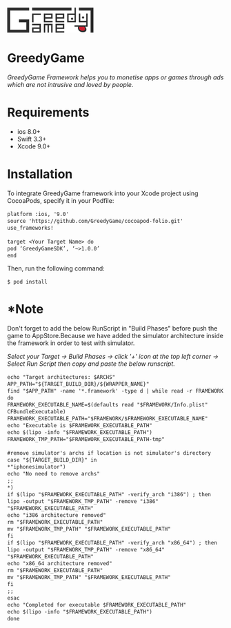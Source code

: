 

![GreedyGame](https://github.com/GreedyGame/ios-native-plugin/blob/master/gg_logo2x.png)

# GreedyGame

*GreedyGame Framework helps you to monetise apps or games through ads which are not intrusive and loved by people.*


# Requirements

  - ios 8.0+
  - Swift 3.3+
  - Xcode 9.0+

# Installation
   To integrate GreedyGame framework into your Xcode project using CocoaPods, specify it in your Podfile:


    platform :ios, '9.0'
  	source 'https://github.com/GreedyGame/cocoapod-folio.git'   
    use_frameworks!

	target <Your Target Name> do
	pod ‘GreedyGameSDK’, ‘~>1.0.0’
	end
    
  Then, run the following command:

	$ pod install
    
 # *Note
Don't forget to add the below RunScript in "Build Phases" before push the game to AppStore.Because we have added the simulator architecture inside the framework in order to test with simulator.
 
 
   *Select your Target -> Build Phases -> click '+' icon at the top left corner ->  Select Run Script then copy and paste the below runscript.*
 	
 
    echo "Target architectures: $ARCHS"
    APP_PATH="${TARGET_BUILD_DIR}/${WRAPPER_NAME}"
    find "$APP_PATH" -name '*.framework' -type d | while read -r FRAMEWORK
    do
    FRAMEWORK_EXECUTABLE_NAME=$(defaults read "$FRAMEWORK/Info.plist" CFBundleExecutable)
    FRAMEWORK_EXECUTABLE_PATH="$FRAMEWORK/$FRAMEWORK_EXECUTABLE_NAME"
    echo "Executable is $FRAMEWORK_EXECUTABLE_PATH"
    echo $(lipo -info "$FRAMEWORK_EXECUTABLE_PATH")
    FRAMEWORK_TMP_PATH="$FRAMEWORK_EXECUTABLE_PATH-tmp"
    
    #remove simulator's archs if location is not simulator's directory
    case "${TARGET_BUILD_DIR}" in
    *"iphonesimulator")
    echo "No need to remove archs"
    ;;
    *)
    if $(lipo "$FRAMEWORK_EXECUTABLE_PATH" -verify_arch "i386") ; then
    lipo -output "$FRAMEWORK_TMP_PATH" -remove "i386" "$FRAMEWORK_EXECUTABLE_PATH"
    echo "i386 architecture removed"
    rm "$FRAMEWORK_EXECUTABLE_PATH"
    mv "$FRAMEWORK_TMP_PATH" "$FRAMEWORK_EXECUTABLE_PATH"
    fi
    if $(lipo "$FRAMEWORK_EXECUTABLE_PATH" -verify_arch "x86_64") ; then
    lipo -output "$FRAMEWORK_TMP_PATH" -remove "x86_64" "$FRAMEWORK_EXECUTABLE_PATH"
    echo "x86_64 architecture removed"
    rm "$FRAMEWORK_EXECUTABLE_PATH"
    mv "$FRAMEWORK_TMP_PATH" "$FRAMEWORK_EXECUTABLE_PATH"
    fi
    ;;
    esac
    echo "Completed for executable $FRAMEWORK_EXECUTABLE_PATH"
    echo $(lipo -info "$FRAMEWORK_EXECUTABLE_PATH")
    done

